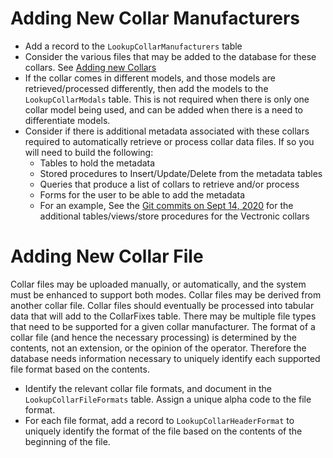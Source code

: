 # Adding New Collar Manufacturers

* Add a record to the `LookupCollarManufacturers` table
* Consider the various files that may be added to the database for these
  collars. See [Adding new Collars](#adding-new-collar-file)
* If the collar comes in different models, and those models are
  retrieved/processed differently, then add the models to the
  `LookupCollarModals` table.  This is not required when there is only one
  collar model being used, and can be added when there is a need to
  differentiate models.
* Consider if there is additional metadata associated with these collars
  required to automatically retrieve or process collar data files. If so you
  will need to build the following:
  - Tables to hold the metadata
  - Stored procedures to Insert/Update/Delete from the metadata tables
  - Queries that produce a list of collars to retrieve and/or process
  - Forms for the user to be able to add the metadata
  - For an example, See the
    [Git commits on Sept 14, 2020](https://github.com/AKROGIS/AnimalMovement/commits/master)
    for the additional tables/views/store procedures for the Vectronic collars

# Adding New Collar File

Collar files may be uploaded manually, or automatically, and the system must be
enhanced to support both modes.  Collar files may be derived from another collar
file. Collar files should eventually be processed into tabular data that will
add to the CollarFixes table. There may be multiple file types that need to be
supported for a given collar manufacturer. The format of a collar file (and
hence the necessary processing) is determined by the contents, not an extension,
or the opinion of the operator.  Therefore the database needs information
necessary to uniquely identify each supported file format based on the contents.

* Identify the relevant collar file formats, and document in the
  `LookupCollarFileFormats` table. Assign a unique alpha code to the file
  format.
* For each file format, add a record to `LookupCollarHeaderFormat` to uniquely
  identify the format of the file based on the contents of the beginning of the
  file.

